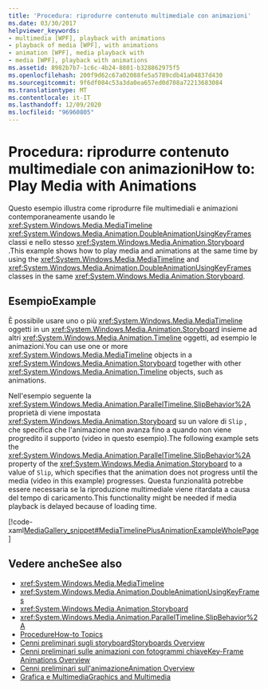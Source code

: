 ```yaml
---
title: 'Procedura: riprodurre contenuto multimediale con animazioni'
ms.date: 03/30/2017
helpviewer_keywords:
- multimedia [WPF], playback with animations
- playback of media [WPF], with animations
- animation [WPF], media playback with
- media [WPF], playback with animations
ms.assetid: 8982b7b7-1c6c-4b24-8801-b328862975f5
ms.openlocfilehash: 200f9d62c67a02088fe5a5789cdb41a04837d430
ms.sourcegitcommit: 9f6df084c53a3da0ea657ed0d708a72213683084
ms.translationtype: MT
ms.contentlocale: it-IT
ms.lasthandoff: 12/09/2020
ms.locfileid: "96960805"
---
```

# <a name="how-to-play-media-with-animations"></a><span data-ttu-id="5bae0-102">Procedura: riprodurre contenuto multimediale con animazioni</span><span class="sxs-lookup"><span data-stu-id="5bae0-102">How to: Play Media with Animations</span></span>
<span data-ttu-id="5bae0-103">Questo esempio illustra come riprodurre file multimediali e animazioni contemporaneamente usando le <xref:System.Windows.Media.MediaTimeline> <xref:System.Windows.Media.Animation.DoubleAnimationUsingKeyFrames> classi e nello stesso <xref:System.Windows.Media.Animation.Storyboard> .</span><span class="sxs-lookup"><span data-stu-id="5bae0-103">This example shows how to play media and animations at the same time by using the <xref:System.Windows.Media.MediaTimeline> and <xref:System.Windows.Media.Animation.DoubleAnimationUsingKeyFrames> classes in the same <xref:System.Windows.Media.Animation.Storyboard>.</span></span>  
  
## <a name="example"></a><span data-ttu-id="5bae0-104">Esempio</span><span class="sxs-lookup"><span data-stu-id="5bae0-104">Example</span></span>  
 <span data-ttu-id="5bae0-105">È possibile usare uno o più <xref:System.Windows.Media.MediaTimeline> oggetti in un <xref:System.Windows.Media.Animation.Storyboard> insieme ad altri <xref:System.Windows.Media.Animation.Timeline> oggetti, ad esempio le animazioni.</span><span class="sxs-lookup"><span data-stu-id="5bae0-105">You can use one or more <xref:System.Windows.Media.MediaTimeline> objects in a <xref:System.Windows.Media.Animation.Storyboard> together with other <xref:System.Windows.Media.Animation.Timeline> objects, such as animations.</span></span>  
  
 <span data-ttu-id="5bae0-106">Nell'esempio seguente la <xref:System.Windows.Media.Animation.ParallelTimeline.SlipBehavior%2A> proprietà di viene impostata <xref:System.Windows.Media.Animation.Storyboard> su un valore di `Slip` , che specifica che l'animazione non avanza fino a quando non viene progredito il supporto (video in questo esempio).</span><span class="sxs-lookup"><span data-stu-id="5bae0-106">The following example sets the <xref:System.Windows.Media.Animation.ParallelTimeline.SlipBehavior%2A> property of the <xref:System.Windows.Media.Animation.Storyboard> to a value of `Slip`, which specifies that the animation does not progress until the media (video in this example) progresses.</span></span> <span data-ttu-id="5bae0-107">Questa funzionalità potrebbe essere necessaria se la riproduzione multimediale viene ritardata a causa del tempo di caricamento.</span><span class="sxs-lookup"><span data-stu-id="5bae0-107">This functionality might be needed if media playback is delayed because of loading time.</span></span>  
  
 [!code-xaml[MediaGallery_snippet#MediaTimelinePlusAnimationExampleWholePage](~/samples/snippets/csharp/VS_Snippets_Wpf/MediaGallery_snippet/CSharp/MediaTimelinePlusAnimationExample.xaml#mediatimelineplusanimationexamplewholepage)]  
  
## <a name="see-also"></a><span data-ttu-id="5bae0-108">Vedere anche</span><span class="sxs-lookup"><span data-stu-id="5bae0-108">See also</span></span>

- <xref:System.Windows.Media.MediaTimeline>
- <xref:System.Windows.Media.Animation.DoubleAnimationUsingKeyFrames>
- <xref:System.Windows.Media.Animation.Storyboard>
- <xref:System.Windows.Media.Animation.ParallelTimeline.SlipBehavior%2A>
- [<span data-ttu-id="5bae0-109">Procedure</span><span class="sxs-lookup"><span data-stu-id="5bae0-109">How-to Topics</span></span>](audio-and-video-how-to-topics.md)
- [<span data-ttu-id="5bae0-110">Cenni preliminari sugli storyboard</span><span class="sxs-lookup"><span data-stu-id="5bae0-110">Storyboards Overview</span></span>](storyboards-overview.md)
- [<span data-ttu-id="5bae0-111">Cenni preliminari sulle animazioni con fotogrammi chiave</span><span class="sxs-lookup"><span data-stu-id="5bae0-111">Key-Frame Animations Overview</span></span>](key-frame-animations-overview.md)
- [<span data-ttu-id="5bae0-112">Cenni preliminari sull'animazione</span><span class="sxs-lookup"><span data-stu-id="5bae0-112">Animation Overview</span></span>](animation-overview.md)
- [<span data-ttu-id="5bae0-113">Grafica e Multimedia</span><span class="sxs-lookup"><span data-stu-id="5bae0-113">Graphics and Multimedia</span></span>](index.md)
